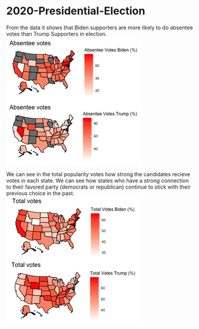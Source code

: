 # 2020-Presidential-Election

From the data it shows that Biden supporters are more likely to do absentee votes than Trump Supporters in election.
![](2020_Election_Absentee.jpeg)

We can see in the total popularity votes how strong the candidates recieve votes in each state. We can see how states who have a strong connection to their favored party (democrats or republican) continue to stick with their previous choice in the past. 
![](2020_Election_TotalVotes_EntireUS.jpeg)
